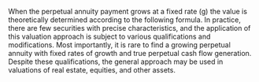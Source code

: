 When the perpetual annuity payment grows at a fixed rate (g) the value is theoretically determined according to the following formula. In practice, there are few securities with precise characteristics, and the application of this valuation approach is subject to various qualifications and modifications. Most importantly, it is rare to find a growing perpetual annuity with fixed rates of growth and true perpetual cash flow generation. Despite these qualifications, the general approach may be used in valuations of real estate, equities, and other assets.